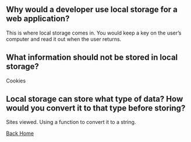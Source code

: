 ## Why would a developer use local storage for a web application?
This is where local storage comes in. You would keep a key on the user’s computer and read it out when the user returns.


## What information should not be stored in local storage?
Cookies

## Local storage can store what type of data? How would you convert it to that type before storing?
Sites viewed. Using a function to convert it to a string.


[Back Home](../reading-notes/README.md)